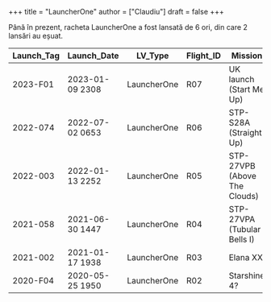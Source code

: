 +++
title = "LauncherOne"
author = ["Claudiu"]
draft = false
+++

Până în prezent, racheta LauncherOne a fost lansată de 6 ori, din care 2 lansări au eșuat.

| Launch_Tag | Launch_Date     | LV_Type     | Flight_ID | Mission                      | Launch_Site  | Country | Outcome |
|------------|-----------------|-------------|-----------|------------------------------|--------------|---------|---------|
| 2023-F01   | 2023-01-09 2308 | LauncherOne | R07       | UK launch (Start Me Up)      | NEWQ RW12/30 | US      | F       |
| 2022-074   | 2022-07-02 0653 | LauncherOne | R06       | STP-S28A (Straight Up)       | MHV RW12/30  | US      | S       |
| 2022-003   | 2022-01-13 2252 | LauncherOne | R05       | STP-27VPB (Above The Clouds) | MHV RW12/30  | US      | S       |
| 2021-058   | 2021-06-30 1447 | LauncherOne | R04       | STP-27VPA (Tubular Bells I)  | MHV RW12/30  | US      | S       |
| 2021-002   | 2021-01-17 1938 | LauncherOne | R03       | Elana XX                     | MHV RW12/30  | US      | S       |
| 2020-F04   | 2020-05-25 1950 | LauncherOne | R02       | Starshine 4?                 | MHV RW12/30  | US      | F       |
